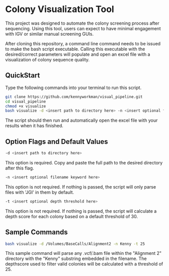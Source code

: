 # Colony Visualization Tool 

This project was designed to automate the colony screening process after sequencing. Using this tool, users can expect to have minimal engagement with IGV or similar manual screening GUIs. 

After cloning this repository, a command line command needs to be issued to make the bash script executable. Calling this executable with the desired/correct parameters will populate and open an excel file with a visualization of colony sequence quality. 

## QuickStart

Type the following commands into your terminal to run this script.

```bash
git clone https://github.com/kennyworkman/visual_pipeline.git
cd visual_pipeline
chmod +x visualize
bash visualize -d <insert path to directory here> -n <insert optional filename keyword here> -t <insert optional depth threshold here>
```

The script should then run and automatically open the excel file with your results when it has finished. 

## Option Flags and Default Values

```bash
-d <insert path to directory here>
```
This option is required. Copy and paste the full path to the desired directory after this flag.

```bash
-n <insert optional filename keyword here> 
```
This option is not required. If nothing is passed, the script will only parse files with 'JGI' in them by default.

```bash
-t <insert optional depth threshold here> 
```
This option is not required. If nothing is passed, the script will calculate a depth score for each colony based on a default threshold of 30.

## Sample Commands

```bash
bash visualize -d /Volumes/BaseCalls/Alignment2 -n Kenny -t 25
```
This sample command will parse any .vcf/.bam file within the "Alignment 2" directory with  the "Kenny" substring embedded in the filename. The depthscore used to filter valid colonies will be calculated with a threshold of 25.
